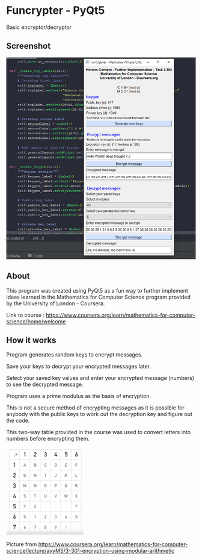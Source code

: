 # Funcrypter - PyQt5

Basic encryptor/decryptor

## Screenshot

![screenshot](https://github.com/tashvit/funcrypter/blob/main/screenshot.png "Screenshot")

## About

This program was created using PyQt5 as a fun way to further implement ideas learned in the 
Mathematics for Computer Science program provided by the University of London - Coursera.

Link to course : https://www.coursera.org/learn/mathematics-for-computer-science/home/welcome

## How it works

Program generates random keys to encrypt messages.

Save your keys to decrypt your encrypted messages later. 

Select your saved key values and enter your encrypted message (numbers) to see the decrypted message.

Program uses a prime modulus as the basis of encryption.

This is not a secure method of encrypting messages as it is possible for anybody with the public keys to 
work out the decryption key and figure out the code.

This two-way table provided in the course was used to convert letters into numbers before encrypting them.

![screenshot](https://github.com/tashvit/funcrypter/blob/main/key_letter_picture.png "Screenshot")

Picture from https://www.coursera.org/learn/mathematics-for-computer-science/lecture/ayyMS/3-301-encryption-using-modular-arithmetic

